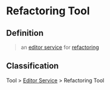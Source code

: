 # Refactoring Tool
## Definition
> an [editor service](editor_service.md) for [refactoring](refactoring.md)

## Classification
Tool \> [Editor Service](editor_service.md) \> Refactoring Tool
